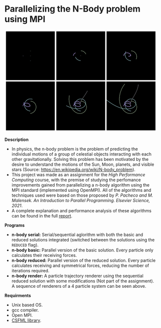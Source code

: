 # Parallelizing the N-Body problem using MPI

![alt text](https://github.com/dma-neves/nbody_problem_mpi/blob/main/other/render_grid.jpg)

**Description**
  - In physics, the n-body problem is the problem of predicting the individual motions of a group of celestial objects interacting with each other gravitationally. Solving this problem has been motivated by the desire to understand the motions of the Sun, Moon, planets, and visible stars (Source: https://en.wikipedia.org/wiki/N-body_problem).
  - This project was made as an assignment for the *High Performance Computing* course, with the premise of studying the perfomance improvements gained from parallelizing a n-body algorithm using the MPI standard (implemented using OpenMPI). All of the algorithms and techniques used were based on those proposed by *P. Pacheco and M. Malensek. An Introduction to Parallel Programming. Elsevier Science, 2021*.
  - A complete explanation and performance analysis of these algorithms can be found in the full [report](https://github.com/dma-neves/nbody_problem_mpi/blob/main/report/report.pdf).

**Programs**
  - **n-body serial:** Serial/sequential aglorithm with both the basic and reduced solutions integrated (switched between the solutions using the `REDUCED` flag).
  - **n-body basic:** Parallel version of the basic solution. Every particle only calculates their receiving forces.
  - **n-body reduced:** Parallel version of the reduced solution. Every particle calculates receiving and symmetrical forces, reducing the number of iterations required.
  - **n-body render:** A particle trajectory renderer using the sequential reduced solution with some modifications (Not part of the assignment). A sequence of renderers of a 4 particle system can be seen above.

**Requirments**
  - Unix based OS.
  - gcc compiler.
  - Open MPI.
  - [CSFML library](https://www.sfml-dev.org/download/csfml/).
